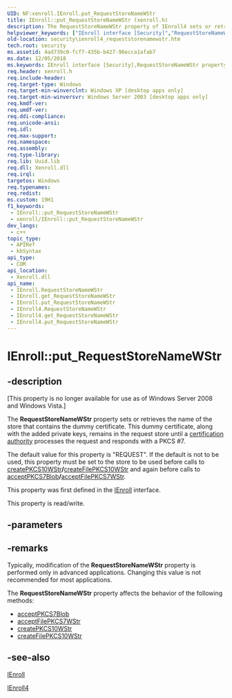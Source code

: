 ```yaml
---
UID: NF:xenroll.IEnroll.put_RequestStoreNameWStr
title: IEnroll::put_RequestStoreNameWStr (xenroll.h)
description: The RequestStoreNameWStr property of IEnroll4 sets or retrieves the name of the store that contains the dummy certificate.
helpviewer_keywords: ["IEnroll interface [Security]","RequestStoreNameWStr property","IEnroll.RequestStoreNameWStr","IEnroll.put_RequestStoreNameWStr","IEnroll4 interface [Security]","RequestStoreNameWStr property","IEnroll4.RequestStoreNameWStr","IEnroll4::get_RequestStoreNameWStr","IEnroll4::put_RequestStoreNameWStr","IEnroll::RequestStoreNameWStr","IEnroll::get_RequestStoreNameWStr","IEnroll::put_RequestStoreNameWStr","RequestStoreNameWStr property [Security]","RequestStoreNameWStr property [Security]","IEnroll interface","RequestStoreNameWStr property [Security]","IEnroll4 interface","get_RequestStoreNameWStr","put_RequestStoreNameWStr","security.ienroll4_requeststorenamewstr","xenroll/IEnroll4::RequestStoreNameWStr","xenroll/IEnroll4::get_RequestStoreNameWStr","xenroll/IEnroll4::put_RequestStoreNameWStr","xenroll/IEnroll::RequestStoreNameWStr","xenroll/IEnroll::get_RequestStoreNameWStr","xenroll/IEnroll::put_RequestStoreNameWStr"]
old-location: security\ienroll4_requeststorenamewstr.htm
tech.root: security
ms.assetid: 4ad739c0-fcf7-435b-b427-96ecca1afab7
ms.date: 12/05/2018
ms.keywords: IEnroll interface [Security],RequestStoreNameWStr property, IEnroll.RequestStoreNameWStr, IEnroll.put_RequestStoreNameWStr, IEnroll4 interface [Security],RequestStoreNameWStr property, IEnroll4.RequestStoreNameWStr, IEnroll4::get_RequestStoreNameWStr, IEnroll4::put_RequestStoreNameWStr, IEnroll::RequestStoreNameWStr, IEnroll::get_RequestStoreNameWStr, IEnroll::put_RequestStoreNameWStr, RequestStoreNameWStr property [Security], RequestStoreNameWStr property [Security],IEnroll interface, RequestStoreNameWStr property [Security],IEnroll4 interface, get_RequestStoreNameWStr, put_RequestStoreNameWStr, security.ienroll4_requeststorenamewstr, xenroll/IEnroll4::RequestStoreNameWStr, xenroll/IEnroll4::get_RequestStoreNameWStr, xenroll/IEnroll4::put_RequestStoreNameWStr, xenroll/IEnroll::RequestStoreNameWStr, xenroll/IEnroll::get_RequestStoreNameWStr, xenroll/IEnroll::put_RequestStoreNameWStr
req.header: xenroll.h
req.include-header: 
req.target-type: Windows
req.target-min-winverclnt: Windows XP [desktop apps only]
req.target-min-winversvr: Windows Server 2003 [desktop apps only]
req.kmdf-ver: 
req.umdf-ver: 
req.ddi-compliance: 
req.unicode-ansi: 
req.idl: 
req.max-support: 
req.namespace: 
req.assembly: 
req.type-library: 
req.lib: Uuid.lib
req.dll: Xenroll.dll
req.irql: 
targetos: Windows
req.typenames: 
req.redist: 
ms.custom: 19H1
f1_keywords:
 - IEnroll::put_RequestStoreNameWStr
 - xenroll/IEnroll::put_RequestStoreNameWStr
dev_langs:
 - c++
topic_type:
 - APIRef
 - kbSyntax
api_type:
 - COM
api_location:
 - Xenroll.dll
api_name:
 - IEnroll.RequestStoreNameWStr
 - IEnroll.get_RequestStoreNameWStr
 - IEnroll.put_RequestStoreNameWStr
 - IEnroll4.RequestStoreNameWStr
 - IEnroll4.get_RequestStoreNameWStr
 - IEnroll4.put_RequestStoreNameWStr
---
```


# IEnroll::put_RequestStoreNameWStr


## -description

<p class="CCE_Message">[This property is no longer available for use as of Windows Server 2008 and Windows Vista.]

The <b>RequestStoreNameWStr</b> property sets or retrieves the name of the store that contains the dummy certificate. This dummy certificate, along with the added private keys, remains in the request store  until a <a href="https://docs.microsoft.com/windows/desktop/SecGloss/c-gly">certification authority</a> processes the request and responds with a PKCS #7.

The default value for this property is  "REQUEST". If the default is not to be used, this property must be set to the store to be used before calls to 
<a href="https://docs.microsoft.com/windows/desktop/api/xenroll/nf-xenroll-ienroll-createpkcs10wstr">createPKCS10WStr</a><b>/</b><a href="https://docs.microsoft.com/windows/desktop/api/xenroll/nf-xenroll-ienroll-createfilepkcs10wstr">createFilePKCS10WStr</a> and again before calls to 
<a href="https://docs.microsoft.com/windows/desktop/api/xenroll/nf-xenroll-ienroll-acceptpkcs7blob">acceptPKCS7Blob</a><b>/</b><a href="https://docs.microsoft.com/windows/desktop/api/xenroll/nf-xenroll-ienroll-acceptfilepkcs7wstr">acceptFilePKCS7WStr</a>.

This property was first defined in the <a href="https://docs.microsoft.com/windows/desktop/api/xenroll/nn-xenroll-ienroll">IEnroll</a> interface.

This property is read/write.

## -parameters

## -remarks

Typically, modification of the <b>RequestStoreNameWStr</b> property is  performed only in advanced applications. Changing this value is not recommended for most applications.


The <b>RequestStoreNameWStr</b> property affects the behavior of the following methods:

<ul>
<li>
<a href="https://docs.microsoft.com/windows/desktop/api/xenroll/nf-xenroll-ienroll-acceptpkcs7blob">acceptPKCS7Blob</a>
</li>
<li>
<a href="https://docs.microsoft.com/windows/desktop/api/xenroll/nf-xenroll-ienroll-acceptfilepkcs7wstr">acceptFilePKCS7WStr</a>
</li>
<li>
<a href="https://docs.microsoft.com/windows/desktop/api/xenroll/nf-xenroll-ienroll-createpkcs10wstr">createPKCS10WStr</a>
</li>
<li>
<a href="https://docs.microsoft.com/windows/desktop/api/xenroll/nf-xenroll-ienroll-createfilepkcs10wstr">createFilePKCS10WStr</a>
</li>
</ul>

## -see-also

<a href="https://docs.microsoft.com/windows/desktop/api/xenroll/nn-xenroll-ienroll">IEnroll</a>



<a href="https://docs.microsoft.com/windows/desktop/api/xenroll/nn-xenroll-ienroll4">IEnroll4</a>

